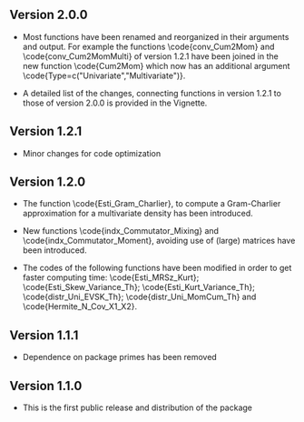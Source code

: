## Version 2.0.0
 
* Most functions have been renamed and reorganized in their arguments and output. For example the functions \code{conv_Cum2Mom} and \code{conv_Cum2MomMulti} of version 1.2.1 have been joined in the new function \code{Cum2Mom} which now has an additional argument \code{Type=c("Univariate","Multivariate")}.

* A detailed list of the changes, connecting functions in version 1.2.1 to those of version 2.0.0 is provided in the Vignette.



## Version 1.2.1

* Minor changes for code optimization


## Version 1.2.0

* The function \code{Esti_Gram_Charlier}, to compute a Gram-Charlier approximation for a multivariate density has been introduced. 

* New functions \code{indx_Commutator_Mixing} and \code{indx_Commutator_Moment}, avoiding use of (large) matrices have been introduced.

* The codes of the following functions have been modified in order to get faster computing time: \code{Esti_MRSz_Kurt};  \code{Esti_Skew_Variance_Th}; \code{Esti_Kurt_Variance_Th}; \code{distr_Uni_EVSK_Th}; \code{distr_Uni_MomCum_Th} and \code{Hermite_N_Cov_X1_X2}.

## Version 1.1.1

* Dependence on package primes has been removed


## Version 1.1.0

* This is the first public release and distribution of the package
